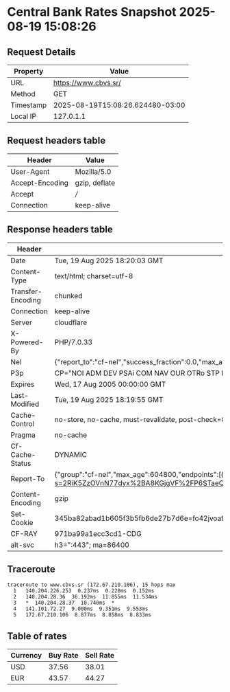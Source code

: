 # Central Bank Rates Snapshot 2025-08-19 15:08:26
## Request Details

| Property | Value |
|----------|-------|
| URL | https://www.cbvs.sr/ |
| Method | GET |
| Timestamp | 2025-08-19T15:08:26.624480-03:00 |
| Local IP | 127.0.1.1 |
    
## Request headers table

| Header | Value |
|--------|-------|
| User-Agent | Mozilla/5.0 |
| Accept-Encoding | gzip, deflate |
| Accept | */* |
| Connection | keep-alive |

    
## Response headers table
| Header | Value |
|--------|-------|
| Date | Tue, 19 Aug 2025 18:20:03 GMT |
| Content-Type | text/html; charset=utf-8 |
| Transfer-Encoding | chunked |
| Connection | keep-alive |
| Server | cloudflare |
| X-Powered-By | PHP/7.0.33 |
| Nel | {"report_to":"cf-nel","success_fraction":0.0,"max_age":604800} |
| P3p | CP="NOI ADM DEV PSAi COM NAV OUR OTRo STP IND DEM" |
| Expires | Wed, 17 Aug 2005 00:00:00 GMT |
| Last-Modified | Tue, 19 Aug 2025 18:19:55 GMT |
| Cache-Control | no-store, no-cache, must-revalidate, post-check=0, pre-check=0 |
| Pragma | no-cache |
| Cf-Cache-Status | DYNAMIC |
| Report-To | {"group":"cf-nel","max_age":604800,"endpoints":[{"url":"https://a.nel.cloudflare.com/report/v4?s=2RiK5ZzOVnN77dyx%2BA8KGjgVF%2FP6STaeQIR6QrrhM9iFeasRPwfshUltpmPO%2BCiW49kYieJDXFJHPnC2%2BOQaao1QstKMZ56kxA%3D%3D"}]} |
| Content-Encoding | gzip |
| Set-Cookie | 345ba82abad1b605f3b5fb6de27b7d6e=fo42jvoafsermjtuvh656qi713; HttpOnly; Path=/ |
| CF-RAY | 971ba99a1ecc3cd1-CDG |
| alt-svc | h3=":443"; ma=86400 |

## Traceroute 

```
traceroute to www.cbvs.sr (172.67.210.106), 15 hops max
  1   140.204.226.253  0.237ms  0.220ms  0.152ms 
  2   140.204.28.36  36.192ms  11.855ms  11.534ms 
  3   *  140.204.28.37  10.740ms  * 
  4   141.101.72.27  9.000ms  9.351ms  9.553ms 
  5   172.67.210.106  8.877ms  8.858ms  8.833ms 

```

## Table of rates

| Currency | Buy Rate | Sell Rate |
|----------|----------|-----------|
| USD | 37.56 | 38.01 |
| EUR | 43.57 | 44.27 |
